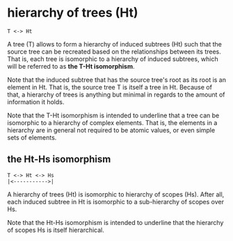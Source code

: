 
# hierarchy of trees (Ht)

```
T <-> Ht
```

A tree (T) allows to form a hierarchy of induced subtrees (Ht) such that the
source tree can be recreated based on the relationships between its trees.
That is, each tree is isomorphic to a hierarchy of induced subtrees, which
will be referred to as **the T-Ht isomorphism**.

Note that the induced subtree that has the source tree's root as its root is
an element in Ht. That is, the source tree T is itself a tree in Ht. Because
of that, a hierarchy of trees is anything but minimal in regards to the amount
of information it holds.

Note that the T-Ht isomorphism is intended to underline that a tree can be
isomorphic to a hierarchy of complex elements. That is, the elements in a
hierarchy are in general not required to be atomic values, or even simple
sets of elements.

## the Ht-Hs isomorphism

```
T <-> Ht <-> Hs
|<----------->|
```

A hierarchy of trees (Ht) is isomorphic to hierarchy of scopes (Hs). After all,
each induced subtree in Ht is isomorphic to a sub-hierarchy of scopes over Hs.

Note that the Ht-Hs isomorphism is intended to underline that the hierarchy of
scopes Hs is itself hierarchical.
